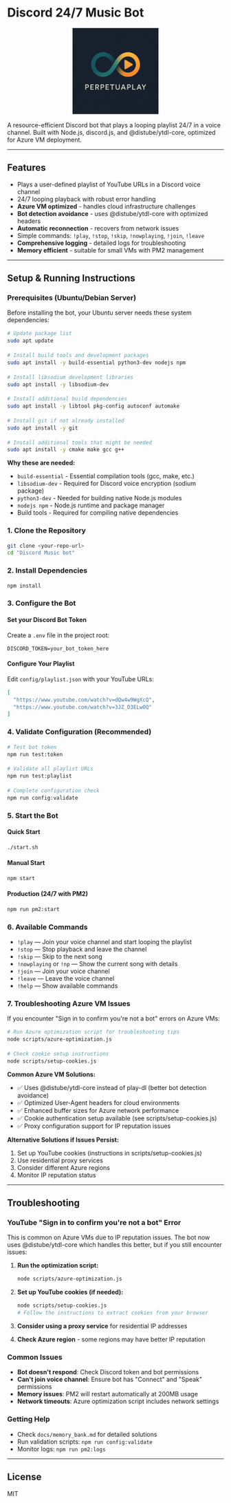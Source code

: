 # Discord 24/7 Music Bot

<div align="center">
  <img src="logo/logo.png" alt="Discord Music Bot Logo" width="200" height="200">
</div>

A resource-efficient Discord bot that plays a looping playlist 24/7 in a voice channel. Built with Node.js, discord.js, and @distube/ytdl-core, optimized for Azure VM deployment.

---

## Features

- Plays a user-defined playlist of YouTube URLs in a Discord voice channel
- 24/7 looping playback with robust error handling
- **Azure VM optimized** - handles cloud infrastructure challenges
- **Bot detection avoidance** - uses @distube/ytdl-core with optimized headers
- **Automatic reconnection** - recovers from network issues
- Simple commands: `!play`, `!stop`, `!skip`, `!nowplaying`, `!join`, `!leave`
- **Comprehensive logging** - detailed logs for troubleshooting
- **Memory efficient** - suitable for small VMs with PM2 management

---

## Setup & Running Instructions

### Prerequisites (Ubuntu/Debian Server)

Before installing the bot, your Ubuntu server needs these system dependencies:

```bash
# Update package list
sudo apt update

# Install build tools and development packages
sudo apt install -y build-essential python3-dev nodejs npm

# Install libsodium development libraries
sudo apt install -y libsodium-dev

# Install additional build dependencies
sudo apt install -y libtool pkg-config autoconf automake

# Install git if not already installed
sudo apt install -y git

# Install additional tools that might be needed
sudo apt install -y cmake make gcc g++
```

**Why these are needed:**

- `build-essential` - Essential compilation tools (gcc, make, etc.)
- `libsodium-dev` - Required for Discord voice encryption (sodium package)
- `python3-dev` - Needed for building native Node.js modules
- `nodejs npm` - Node.js runtime and package manager
- Build tools - Required for compiling native dependencies

### 1. Clone the Repository

```bash
git clone <your-repo-url>
cd "Discord Music bot"
```

### 2. Install Dependencies

```bash
npm install
```

### 3. Configure the Bot

#### Set your Discord Bot Token

Create a `.env` file in the project root:

```env
DISCORD_TOKEN=your_bot_token_here
```

#### Configure Your Playlist

Edit `config/playlist.json` with your YouTube URLs:

```json
[
  "https://www.youtube.com/watch?v=dQw4w9WgXcQ",
  "https://www.youtube.com/watch?v=3JZ_D3ELwOQ"
]
```

### 4. Validate Configuration (Recommended)

```bash
# Test bot token
npm run test:token

# Validate all playlist URLs
npm run test:playlist

# Complete configuration check
npm run config:validate
```

### 5. Start the Bot

#### Quick Start

```bash
./start.sh
```

#### Manual Start

```bash
npm start
```

#### Production (24/7 with PM2)

```bash
npm run pm2:start
```

### 6. Available Commands

- `!play` — Join your voice channel and start looping the playlist
- `!stop` — Stop playback and leave the channel
- `!skip` — Skip to the next song
- `!nowplaying` or `!np` — Show the current song with details
- `!join` — Join your voice channel
- `!leave` — Leave the voice channel
- `!help` — Show available commands

### 7. Troubleshooting Azure VM Issues

If you encounter "Sign in to confirm you're not a bot" errors on Azure VMs:

```bash
# Run Azure optimization script for troubleshooting tips
node scripts/azure-optimization.js

# Check cookie setup instructions
node scripts/setup-cookies.js
```

**Common Azure VM Solutions:**

- ✅ Uses @distube/ytdl-core instead of play-dl (better bot detection avoidance)
- ✅ Optimized User-Agent headers for cloud environments
- ✅ Enhanced buffer sizes for Azure network performance
- ✅ Cookie authentication setup available (see scripts/setup-cookies.js)
- ✅ Proxy configuration support for IP reputation issues

**Alternative Solutions if Issues Persist:**

1. Set up YouTube cookies (instructions in scripts/setup-cookies.js)
2. Use residential proxy services
3. Consider different Azure regions
4. Monitor IP reputation status

---

## Troubleshooting

### YouTube "Sign in to confirm you're not a bot" Error

This is common on Azure VMs due to IP reputation issues. The bot now uses @distube/ytdl-core which handles this better, but if you still encounter issues:

1. **Run the optimization script:**

   ```bash
   node scripts/azure-optimization.js
   ```

2. **Set up YouTube cookies (if needed):**

   ```bash
   node scripts/setup-cookies.js
   # Follow the instructions to extract cookies from your browser
   ```

3. **Consider using a proxy service** for residential IP addresses

4. **Check Azure region** - some regions may have better IP reputation

### Common Issues

- **Bot doesn't respond**: Check Discord token and bot permissions
- **Can't join voice channel**: Ensure bot has "Connect" and "Speak" permissions
- **Memory issues**: PM2 will restart automatically at 200MB usage
- **Network timeouts**: Azure optimization script includes network settings

### Getting Help

- Check `docs/memory_bank.md` for detailed solutions
- Run validation scripts: `npm run config:validate`
- Monitor logs: `npm run pm2:logs`

---

## License

MIT

